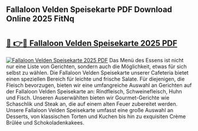 ## Fallaloon Velden Speisekarte PDF Download Online 2025 FitNq

# <h2><a href="http://gccy9t.nevu.top/?p=Fallaloon+Velden+Speisekarte">🔗 👉🔴 Fallaloon Velden Speisekarte 2025 PDF</a></h2>

[![Fallaloon Velden Speisekarte 2025 PDF](https://i.imgur.com/dBaPXMq.png)](http://gccy9t.nevu.top/?p=Fallaloon+Velden+Speisekarte)
Das Menü des Essens ist nicht nur eine Liste von Gerichten, sondern auch die Möglichkeit, etwas für sich selbst zu wählen. Die Fallaloon Velden Speisekarte unserer Cafeteria bietet einen speziellen Bereich für leichte und frische Salate. Für diejenigen, die Fleisch bevorzugen, bieten wir eine umfangreiche Auswahl an Gerichten auf der Fallaloon Velden Speisekarte an: Rindfleisch, Schweinefleisch, Huhn und Fisch. Unseren Auserwählten bieten wir Gourmet-Gerichte wie Schaschlik und Steak an, die auf einem alten Feuer zubereitet werden. Unsere Fallaloon Velden Speisekarte umfasst eine große Auswahl an Desserts, von klassischen Torten und Kuchen bis hin zu exquisiten Crème Brûlée und Schokoladenkakees.
